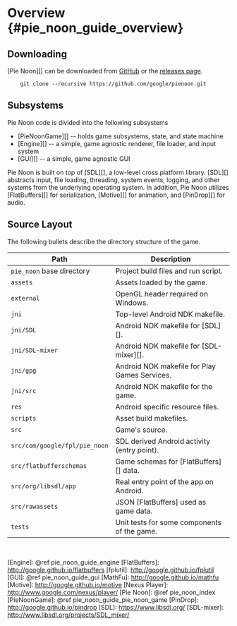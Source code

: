 Overview    {#pie_noon_guide_overview}
========

## Downloading

[Pie Noon][] can be downloaded from [GitHub](http://github.com/google/pienoon)
or the [releases page](http://github.com/google/pienoon/releases).

~~~{.sh}
    git clone --recursive https://github.com/google/pienoon.git
~~~

## Subsystems

Pie Noon code is divided into the following subsystems
- [PieNoonGame][] -- holds game subsystems, state, and state machine
- [Engine][] -- a simple, game agnostic renderer, file loader, and input system
- [GUI][] -- a simple, game agnostic GUI

Pie Noon is built on top of [SDL][], a low-level cross platform library.
[SDL][] abstracts input, file loading, threading, system events, logging, and
other systems from the underlying operating system.  In addition, Pie Noon
utilizes [FlatBuffers][] for serialization, [Motive][] for animation, and
[PinDrop][] for audio.

## Source Layout

The following bullets describe the directory structure of the game.


| Path                          | Description                                  |
|-------------------------------|----------------------------------------------|
| `pie_noon` base directory     | Project build files and run script.          |
| `assets`                      | Assets loaded by the game.                   |
| `external`                    | OpenGL header required on Windows.           |
| `jni`                         | Top-level Android NDK makefile.              |
| `jni/SDL`                     | Android NDK makefile for [SDL][].            |
| `jni/SDL-mixer`               | Android NDK makefile for [SDL-mixer][].      |
| `jni/gpg`                     | Android NDK makefile for Play Games Services.|
| `jni/src`                     | Android NDK makefile for the game.           |
| `res`                         | Android specific resource files.             |
| `scripts`                     | Asset build makefiles.                       |
| `src`                         | Game's source.                               |
| `src/com/google/fpl/pie_noon` | SDL derived Android activity (entry point).  |
| `src/flatbufferschemas`       | Game schemas for [FlatBuffers][] data.       |
| `src/org/libsdl/app`          | Real entry point of the app on Android.      |
| `src/rawassets`               | JSON [FlatBuffers] used as game data.        |
| `tests`                       | Unit tests for some components of the game.  |


<br>

  [Android TV]: http://www.android.com/tv/
  [Engine]: @ref pie_noon_guide_engine
  [FlatBuffers]: http://google.github.io/flatbuffers
  [fplutil]: http://google.github.io/fplutil
  [GUI]: @ref pie_noon_guide_gui
  [MathFu]: http://google.github.io/mathfu
  [Motive]: http://google.github.io/motive
  [Nexus Player]: http://www.google.com/nexus/player/
  [Pie Noon]: @ref pie_noon_index
  [PieNoonGame]: @ref pie_noon_guide_pie_noon_game
  [PinDrop]: http://google.github.io/pindrop
  [SDL]: https://www.libsdl.org/
  [SDL-mixer]: http://www.libsdl.org/projects/SDL_mixer/
